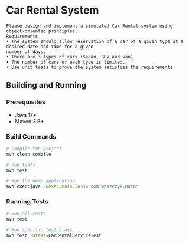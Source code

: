 # Car Rental System

```
Please design and implement a simulated Car Rental system using object-oriented principles.
Requirements
• The system should allow reservation of a car of a given type at a desired date and time for a given
number of days.
• There are 3 types of cars (Sedan, SUV and van).
• The number of cars of each type is limited.
• Use unit tests to prove the system satisfies the requirements. 
```

## Building and Running

### Prerequisites

- Java 17+
- Maven 3.6+

### Build Commands

```bash
# Compile the project
mvn clean compile

# Run tests
mvn test

# Run the demo application
mvn exec:java -Dexec.mainClass="com.waszczyk.Main"

```

### Running Tests

```bash
# Run all tests
mvn test

# Run specific test class
mvn test -Dtest=CarRentalServiceTest
```

